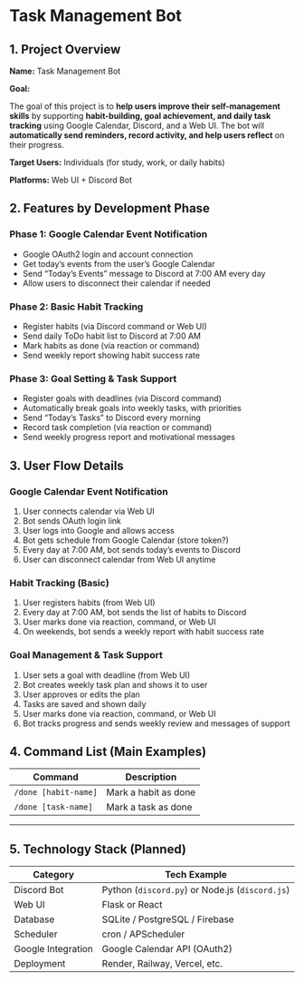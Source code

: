 # **Task Management Bot**

## **1. Project Overview**

**Name:** Task Management Bot

**Goal:**

The goal of this project is to **help users improve their self-management skills** by supporting **habit-building, goal achievement, and daily task tracking** using Google Calendar, Discord, and a Web UI. The bot will **automatically send reminders, record activity, and help users reflect** on their progress.

**Target Users:** Individuals (for study, work, or daily habits)

**Platforms:** Web UI + Discord Bot

## **2. Features by Development Phase**

### **Phase 1: Google Calendar Event Notification**

- Google OAuth2 login and account connection
- Get today’s events from the user’s Google Calendar
- Send “Today’s Events” message to Discord at 7:00 AM every day
- Allow users to disconnect their calendar if needed

### **Phase 2: Basic Habit Tracking**

- Register habits (via Discord command or Web UI)
- Send daily ToDo habit list to Discord at 7:00 AM
- Mark habits as done (via reaction or command)
- Send weekly report showing habit success rate

### **Phase 3: Goal Setting & Task Support**

- Register goals with deadlines (via Discord command)
- Automatically break goals into weekly tasks, with priorities
- Send “Today’s Tasks” to Discord every morning
- Record task completion (via reaction or command)
- Send weekly progress report and motivational messages

## **3. User Flow Details**

### **Google Calendar Event Notification**

1. User connects calendar via Web UI
2. Bot sends OAuth login link
3. User logs into Google and allows access
4. Bot gets schedule from Google Calendar (store token?)
5. Every day at 7:00 AM, bot sends today’s events to Discord
6. User can disconnect calendar from Web UI anytime

### **Habit Tracking (Basic)**

1. User registers habits (from Web UI)
2. Every day at 7:00 AM, bot sends the list of habits to Discord
3. User marks done via reaction, command, or Web UI
4. On weekends, bot sends a weekly report with habit success rate

### **Goal Management & Task Support**

1. User sets a goal with deadline (from Web UI)
2. Bot creates weekly task plan and shows it to user
3. User approves or edits the plan
4. Tasks are saved and shown daily
5. User marks done via reaction, command, or Web UI
6. Bot tracks progress and sends weekly review and messages of support

## **4. Command List (Main Examples)**

| **Command** | **Description** |
| --- | --- |
| `/done [habit-name]` | Mark a habit as done |
| `/done [task-name]` | Mark a task as done |

---

## **5. Technology Stack (Planned)**

| **Category** | **Tech Example** |
| --- | --- |
| Discord Bot | Python (`discord.py`) or Node.js (`discord.js`) |
| Web UI | Flask or React |
| Database | SQLite / PostgreSQL / Firebase |
| Scheduler | cron / APScheduler |
| Google Integration | Google Calendar API (OAuth2) |
| Deployment | Render, Railway, Vercel, etc. |